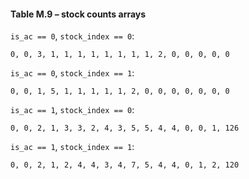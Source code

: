 #### Table M.9 – stock counts arrays

`is_ac == 0`, `stock_index == 0`:
```
0, 0, 3, 1, 1, 1, 1, 1, 1, 1, 1, 2, 0, 0, 0, 0, 0
```

`is_ac == 0`, `stock_index == 1`:
```
0, 0, 1, 5, 1, 1, 1, 1, 1, 2, 0, 0, 0, 0, 0, 0, 0
```

`is_ac == 1`, `stock_index == 0`:
```
0, 0, 2, 1, 3, 3, 2, 4, 3, 5, 5, 4, 4, 0, 0, 1, 126
```

`is_ac == 1`, `stock_index == 1`:
```
0, 0, 2, 1, 2, 4, 4, 3, 4, 7, 5, 4, 4, 0, 1, 2, 120
```

